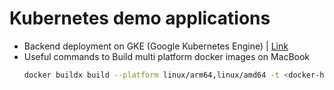 # Kubernetes demo applications

- Backend deployment on GKE (Google Kubernetes Engine) | [Link](https://github.com/princebansal7/backend-docker-k8s?tab=readme-ov-file#readme)
- Useful commands to Build multi platform docker images on MacBook
  ```sh
  docker buildx build --platform linux/arm64,linux/amd64 -t <docker-hub-username>/<repo-name>:<tag> --load .
  ```
